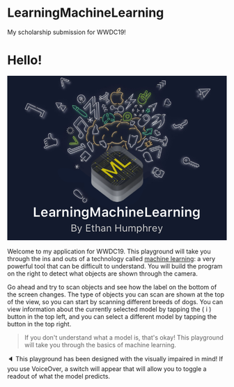 # LearningMachineLearning
My scholarship submission for WWDC19!

 # Hello!
 
![Welcome to my playground](LMLicon.png)
 
Welcome to my application for WWDC19. This playground will take you through the ins and outs of a technology called [machine learning](glossary://machine%20learning): a very powerful tool that can be difficult to understand. You will build the program on the right to detect what objects are shown through the camera.
 
Go ahead and try to scan objects and see how the label on the bottom of the screen changes. The type of objects you can scan are shown at the top of the view, so you can start by scanning different breeds of dogs. You can view information about the currently selected model by tapping the ( i ) button in the top left, and you can select a different model by tapping the button in the top right.
 
> If you don't understand what a model is, that's okay! This playground will take you through the basics of machine learning.
 
🔈 This playground has been designed with the visually impaired in mind! If you use VoiceOver, a switch will appear that will allow you to toggle a readout of what the model predicts. 
